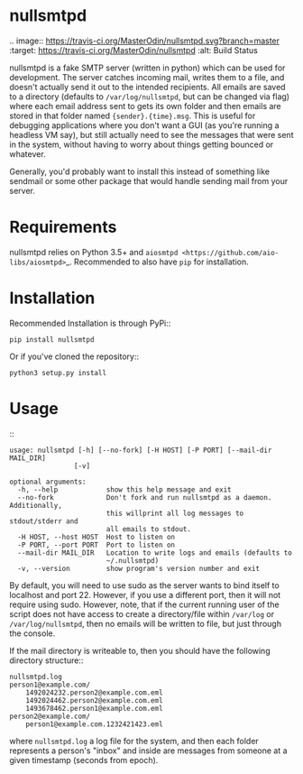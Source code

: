 nullsmtpd
=========

.. image:: https://travis-ci.org/MasterOdin/nullsmtpd.svg?branch=master
    :target: https://travis-ci.org/MasterOdin/nullsmtpd
    :alt: Build Status

nullsmtpd is a fake SMTP server (written in python) which can be used for development. The server catches incoming mail,
writes them to a file, and doesn't actually send it out to the intended recipients. All emails are saved to a directory
(defaults to ``/var/log/nullsmtpd``, but can be changed via flag) where each email address sent to gets its own folder
and then emails are stored in that folder named ``{sender}.{time}.msg``. This is useful for debugging applications
where you don't want a GUI (as you're running a headless VM say), but still actually need to see the messages that
were sent in the system, without having to worry about things getting bounced or whatever.

Generally, you'd probably want to install this instead of something like sendmail or some other package that would
handle sending mail from your server.

Requirements
============
nullsmtpd relies on Python 3.5+ and `aiosmtpd <https://github.com/aio-libs/aiosmtpd>`_. Recommended to also have ``pip`` for installation.

Installation
============
Recommended Installation is through PyPi::

    pip install nullsmtpd

Or if you've cloned the repository::

    python3 setup.py install


Usage
=====
::

    usage: nullsmtpd [-h] [--no-fork] [-H HOST] [-P PORT] [--mail-dir MAIL_DIR]
                    [-v]

    optional arguments:
      -h, --help            show this help message and exit
      --no-fork             Don't fork and run nullsmtpd as a daemon. Additionally,
                            this willprint all log messages to stdout/stderr and
                            all emails to stdout.
      -H HOST, --host HOST  Host to listen on
      -P PORT, --port PORT  Port to listen on
      --mail-dir MAIL_DIR   Location to write logs and emails (defaults to
                            ~/.nullsmtpd)
      -v, --version         show program's version number and exit

By default, you will need to use sudo as the server wants to bind itself to localhost and port 22.
However, if you use a different port, then it will not require using sudo. However, note, that if the current running
user of the script does not have access to create a directory/file within ``/var/log`` or ``/var/log/nullsmtpd``, then
no emails will be written to file, but just through the console.

If the mail directory is writeable to, then you should have the following directory structure::

    nullsmtpd.log
    person1@example.com/
        1492024232.person2@example.com.eml
        1492024462.person2@example.com.eml
        1493678462.person1@example.com.eml
    person2@example.com/
        person1@example.com.1232421423.eml

where ``nullsmtpd.log`` a log file for the system, and then each folder represents a person's "inbox" and inside
are messages from someone at a given timestamp (seconds from epoch).
